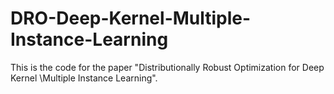 # DRO-Deep-Kernel-Multiple-Instance-Learning
This is the code for the paper "Distributionally Robust Optimization for Deep Kernel \\Multiple Instance Learning". 
